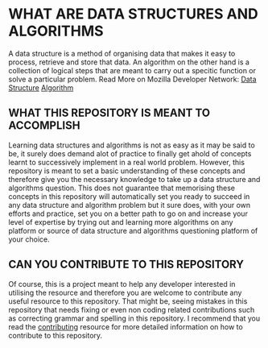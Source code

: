 # WHAT ARE DATA STRUCTURES AND ALGORITHMS

A data structure is a method of organising data that makes it easy to process, retrieve and store that data. An algorithm on the other hand is a collection of logical steps that are meant to carry out a specitic function or solve a particular problem. 
Read More on Mozilla Developer Network:
[Data Structure](https://developer.mozilla.org/en-US/docs/Glossary/Data_structure)
[Algorithm](https://developer.mozilla.org/en-US/docs/Glossary/Algorithm)

## WHAT THIS REPOSITORY IS MEANT TO ACCOMPLISH

Learning data structures and algorithms is not as easy as it may be said to be, it surely does demand alot of practice to finally get ahold of concepts learnt to successively implement in a real world problem. However, this repository is meant to set a basic understanding of these concepts and therefore give you the necessary knowledge to take up a data structure and algorithms question. This does not guarantee that memorising these concepts in this repository will automatically set you ready to succeed in any data structure and algorithm problem but it sure does, with your own efforts and practice, set you on a better path to go on and increase your level of expertise by trying out and learning more algorithms on any platform or source of data structure and algorithms questioning platform of your choice.

## CAN YOU CONTRIBUTE TO THIS REPOSITORY

Of course, this is a project meant to help any developer interested in utilising the resource and therefore you are welcome to contribute any useful resource to this repository. That might be, seeing mistakes in this repository that needs fixing or even non coding related contributions such as correcting grammar and spelling in this repository.
I recommend that you read the [contributing](./contributing.md) resource for more detailed information on how to contribute to this repository. 